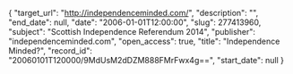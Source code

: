 {
  "target_url": "http://independenceminded.com/", 
  "description": "", 
  "end_date": null, 
  "date": "2006-01-01T12:00:00", 
  "slug": 277413960, 
  "subject": "Scottish Independence Referendum 2014", 
  "publisher": "independenceminded.com", 
  "open_access": true, 
  "title": "Independence Minded?", 
  "record_id": "20060101T120000/9MdUsM2dDZM888FMrFwx4g==", 
  "start_date": null
}

